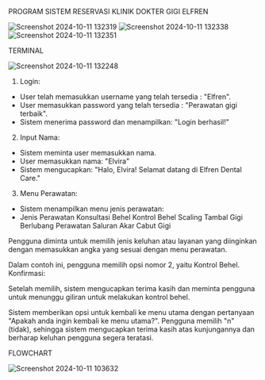 PROGRAM SISTEM RESERVASI KLINIK DOKTER GIGI ELFREN

![Screenshot 2024-10-11 132319](https://github.com/user-attachments/assets/26b4b224-e935-4250-9f14-5ae9633d0754)
![Screenshot 2024-10-11 132338](https://github.com/user-attachments/assets/d5ef679c-2992-4bf9-9be3-30c78eefa92b)
![Screenshot 2024-10-11 132351](https://github.com/user-attachments/assets/c5872df6-ca64-4d33-8869-ea8e50887021)

TERMINAL

![Screenshot 2024-10-11 132248](https://github.com/user-attachments/assets/615e7b95-79a3-4319-9997-1b3066d118f6)

1. Login:
- User telah memasukkan username yang telah tersedia : "Elfren".
- User memasukkan password yang telah tersedia : "Perawatan gigi terbaik".
- Sistem menerima password dan menampilkan: "Login berhasil!"

2. Input Nama:
- Sistem meminta user memasukkan nama.
- User memasukkan nama: "Elvira"
- Sistem mengucapkan: "Halo, Elvira! Selamat datang di Elfren Dental Care."

3. Menu Perawatan:
- Sistem menampilkan menu jenis perawatan:
- Jenis Perawatan
Konsultasi Behel
Kontrol Behel
Scaling
Tambal Gigi Berlubang
Perawatan Saluran Akar
Cabut Gigi

Pengguna diminta untuk memilih jenis keluhan atau layanan yang diinginkan dengan memasukkan angka yang sesuai dengan menu perawatan. 

Dalam contoh ini, pengguna memilih opsi nomor 2, yaitu Kontrol Behel.
Konfirmasi:

Setelah memilih, sistem mengucapkan terima kasih dan meminta pengguna untuk menunggu giliran untuk melakukan kontrol behel.

Sistem memberikan opsi untuk kembali ke menu utama dengan pertanyaan "Apakah anda ingin kembali ke menu utama?".
Pengguna memilih "n" (tidak), sehingga sistem mengucapkan terima kasih atas kunjungannya dan berharap keluhan pengguna segera teratasi.

FLOWCHART

![Screenshot 2024-10-11 103632](https://github.com/user-attachments/assets/206730e7-72f2-45a0-b816-93dc3160566a)
